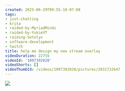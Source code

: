 ```yaml
---
created: 2025-06-29T09:55:18-07:00
tags:
- just-chatting
- krita
- raided-by-MyriadMinds
- raided-by-YukieVT
- raiding-Setolyx
- software-development
- twitch
title: help me design my new stream overlay
videoDuration: 22755
videoId: '1097392028'
videoShorts: []
videoThumbId: /videos/1097392028/pictures/2031732647
---
```


![](20250629165518.jpg)
